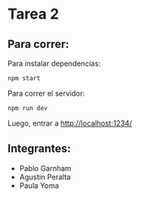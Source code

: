 # Tarea 2
## Para correr:
Para instalar dependencias:
```
npm start
```

Para correr el servidor:
```
npm run dev
```

Luego, entrar a <http://localhost:1234/>

## Integrantes:
* Pablo Garnham
* Agustin Peralta
* Paula Yoma

